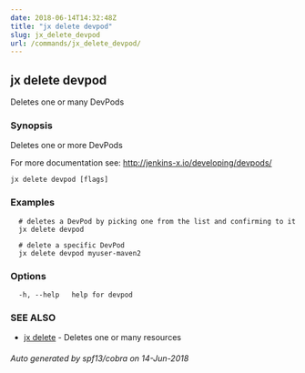 ```yaml
---
date: 2018-06-14T14:32:48Z
title: "jx delete devpod"
slug: jx_delete_devpod
url: /commands/jx_delete_devpod/
---
```

## jx delete devpod

Deletes one or many DevPods

### Synopsis

Deletes one or more DevPods 

For more documentation see: http://jenkins-x.io/developing/devpods/

```
jx delete devpod [flags]
```

### Examples

```
  # deletes a DevPod by picking one from the list and confirming to it
  jx delete devpod
  
  # delete a specific DevPod
  jx delete devpod myuser-maven2
```

### Options

```
  -h, --help   help for devpod
```

### SEE ALSO

* [jx delete](/commands/jx_delete/)	 - Deletes one or many resources

###### Auto generated by spf13/cobra on 14-Jun-2018
